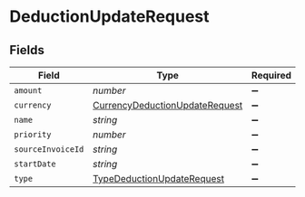 # DeductionUpdateRequest


## Fields

| Field                                                                                   | Type                                                                                    | Required                                                                                | Description                                                                             |
| --------------------------------------------------------------------------------------- | --------------------------------------------------------------------------------------- | --------------------------------------------------------------------------------------- | --------------------------------------------------------------------------------------- |
| `amount`                                                                                | *number*                                                                                | :heavy_minus_sign:                                                                      | N/A                                                                                     |
| `currency`                                                                              | [CurrencyDeductionUpdateRequest](../../models/shared/currencydeductionupdaterequest.md) | :heavy_minus_sign:                                                                      | N/A                                                                                     |
| `name`                                                                                  | *string*                                                                                | :heavy_minus_sign:                                                                      | N/A                                                                                     |
| `priority`                                                                              | *number*                                                                                | :heavy_minus_sign:                                                                      | N/A                                                                                     |
| `sourceInvoiceId`                                                                       | *string*                                                                                | :heavy_minus_sign:                                                                      | N/A                                                                                     |
| `startDate`                                                                             | *string*                                                                                | :heavy_minus_sign:                                                                      | N/A                                                                                     |
| `type`                                                                                  | [TypeDeductionUpdateRequest](../../models/shared/typedeductionupdaterequest.md)         | :heavy_minus_sign:                                                                      | N/A                                                                                     |